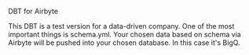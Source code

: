 DBT for Airbyte

This DBT is a test version for a data-driven company.
One of the most important things is schema.yml.
Your chosen data based on schema via Airbyte will be pushed
into your chosen database. In this case it's BigQ.
